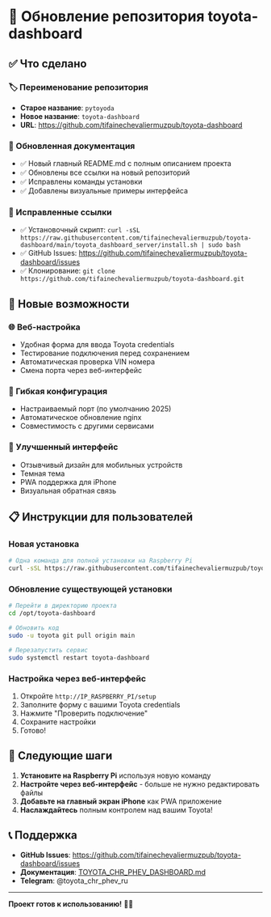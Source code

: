 # 🔄 Обновление репозитория toyota-dashboard

## ✅ Что сделано

### 🏷️ Переименование репозитория
- **Старое название**: `pytoyoda`
- **Новое название**: `toyota-dashboard`
- **URL**: https://github.com/tifainechevaliermuzpub/toyota-dashboard

### 📝 Обновленная документация
- ✅ Новый главный README.md с полным описанием проекта
- ✅ Обновлены все ссылки на новый репозиторий
- ✅ Исправлены команды установки
- ✅ Добавлены визуальные примеры интерфейса

### 🔗 Исправленные ссылки
- ✅ Установочный скрипт: `curl -sSL https://raw.githubusercontent.com/tifainechevaliermuzpub/toyota-dashboard/main/toyota_dashboard_server/install.sh | sudo bash`
- ✅ GitHub Issues: https://github.com/tifainechevaliermuzpub/toyota-dashboard/issues
- ✅ Клонирование: `git clone https://github.com/tifainechevaliermuzpub/toyota-dashboard.git`

## 🚀 Новые возможности

### 🌐 Веб-настройка
- Удобная форма для ввода Toyota credentials
- Тестирование подключения перед сохранением
- Автоматическая проверка VIN номера
- Смена порта через веб-интерфейс

### 🔧 Гибкая конфигурация
- Настраиваемый порт (по умолчанию 2025)
- Автоматическое обновление nginx
- Совместимость с другими сервисами

### 📱 Улучшенный интерфейс
- Отзывчивый дизайн для мобильных устройств
- Темная тема
- PWA поддержка для iPhone
- Визуальная обратная связь

## 📋 Инструкции для пользователей

### Новая установка
```bash
# Одна команда для полной установки на Raspberry Pi
curl -sSL https://raw.githubusercontent.com/tifainechevaliermuzpub/toyota-dashboard/main/toyota_dashboard_server/install.sh | sudo bash
```

### Обновление существующей установки
```bash
# Перейти в директорию проекта
cd /opt/toyota-dashboard

# Обновить код
sudo -u toyota git pull origin main

# Перезапустить сервис
sudo systemctl restart toyota-dashboard
```

### Настройка через веб-интерфейс
1. Откройте `http://IP_RASPBERRY_PI/setup`
2. Заполните форму с вашими Toyota credentials
3. Нажмите "Проверить подключение"
4. Сохраните настройки
5. Готово!

## 🎯 Следующие шаги

1. **Установите на Raspberry Pi** используя новую команду
2. **Настройте через веб-интерфейс** - больше не нужно редактировать файлы
3. **Добавьте на главный экран iPhone** как PWA приложение
4. **Наслаждайтесь** полным контролем над вашим Toyota!

## 📞 Поддержка

- **GitHub Issues**: https://github.com/tifainechevaliermuzpub/toyota-dashboard/issues
- **Документация**: [TOYOTA_CHR_PHEV_DASHBOARD.md](TOYOTA_CHR_PHEV_DASHBOARD.md)
- **Telegram**: @toyota_chr_phev_ru

---

**Проект готов к использованию!** 🚗✨